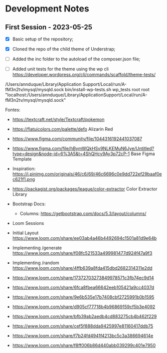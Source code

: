 # Development Notes

## First Session - 2023-05-25

- [X] Basic setup of the repository;
- [X] Cloned the repo of the child theme of Understrap;
- [ ] Added the inc folder to the autoload of the composer.json file;
- [ ] Added unit tests for the theme using the wp cli <https://developer.wordpress.org/cli/commands/scaffold/theme-tests/>


/Users/annduque/Library/Application Support/Local/run/A-fM3n2tv/mysql/mysqld.sock
bin/install-wp-tests.sh wp_tests root root "localhost:/Users/annduque/Library/ApplicationSupport/Local/run/A-fM3n2tv/mysql/mysqld.sock"

Fontes:
- <https://textcraft.net/style/Textcraft/pokemon>
- <https://flatuicolors.com/palette/defo> Alizarin Red
- <https://www.figma.com/community/file/1044316192441037087>
- <https://www.figma.com/file/hBymWQkHSv9NLKEMuN6Jye/Untitled?type=design&node-id=6%3A5&t=4ShQHcy9Ay3p72cP-1> Base Figma Template
- Inspiration: <https://i.pinimg.com/originals/46/c6/69/46c6696c0e9dd722ef29baaf0ec621f1.png>
- <https://packagist.org/packages/league/color-extractor> Color Extractor Library
- Bootstrap Docs:
  - Columns: <https://getbootstrap.com/docs/5.3/layout/columns/>


- Loom Sessions
- Initial Layout <https://www.loom.com/share/ee03ab4a46b4492694c1501a81d9e64b>
- Implementing /generate <https://www.loom.com/share/f08fc521533a499981477d924f47a9f3>
- Implementing /random <https://www.loom.com/share/4ffb639a8fda415dbd2682314311e2dd>
- <https://www.loom.com/share/17372703273849978571c3fb74ec9d14>
- <https://www.loom.com/share/6fca8fbea66642eeb105421a9cc4037d>
- <https://www.loom.com/share/9e6b535e17b7408cbf2725991b0b1595>
- <https://www.loom.com/share/d905cf77718b4b96869159cf5b3e4092>
- <https://www.loom.com/share/bfb39ab2aedb4cd883275cb4b462f229>
- <https://www.loom.com/share/cef5f888dda9425997e81160417ddb75>
- <https://www.loom.com/share/f7b24fd4941f4213bc5c3a386694614e>
- <https://www.loom.com/share/f8ff006b86d440abb039299c401e7950>
